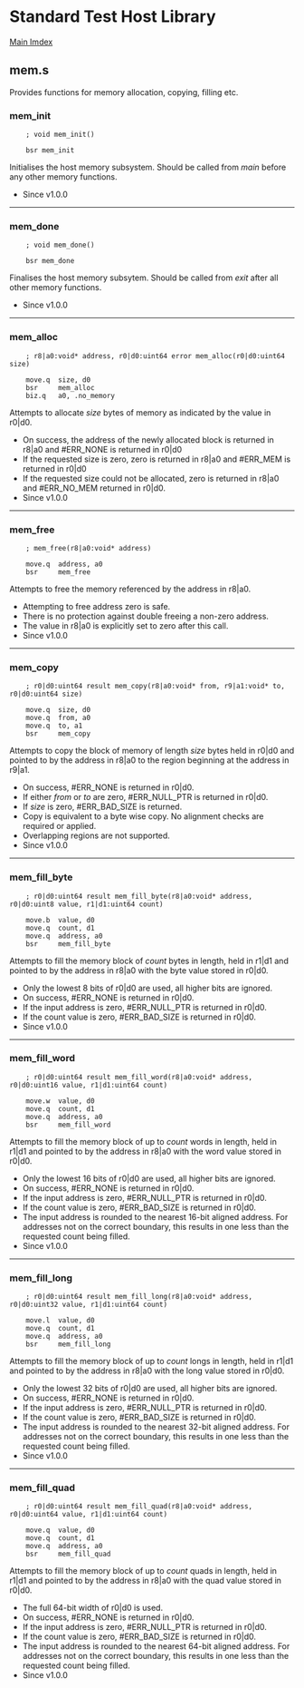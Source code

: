 # Standard Test Host Library

[Main Imdex](../README.md)

## mem.s
Provides functions for memory allocation, copying, filling etc.

### mem_init
```
    ; void mem_init()

    bsr mem_init
```
Initialises the host memory subsystem. Should be called from _main_ before any other memory functions.

- Since v1.0.0
___

### mem_done
```
    ; void mem_done()

    bsr mem_done
```
Finalises the host memory subsytem. Should be called from _exit_ after all other memory functions.

- Since v1.0.0
___
### mem_alloc
```
    ; r8|a0:void* address, r0|d0:uint64 error mem_alloc(r0|d0:uint64 size)

    move.q  size, d0
    bsr     mem_alloc
    biz.q   a0, .no_memory
```
Attempts to allocate _size_ bytes of memory as indicated by the value in r0|d0.

- On success, the address of the newly allocated block is returned in r8|a0 and #ERR_NONE is returned in r0|d0
- If the requested size is zero, zero is returned in r8|a0 and #ERR_MEM is returned in r0|d0
- If the requested size could not be allocated, zero is returned in r8|a0 and #ERR_NO_MEM returned in r0|d0.
- Since v1.0.0
___
### mem_free
```
    ; mem_free(r8|a0:void* address)

    move.q  address, a0
    bsr     mem_free
```
Attempts to free the memory referenced by the address in r8|a0.

- Attempting to free address zero is safe.
- There is no protection against double freeing a non-zero address.
- The value in r8|a0 is explicitly set to zero after this call.
- Since v1.0.0
___
### mem_copy
```
    ; r0|d0:uint64 result mem_copy(r8|a0:void* from, r9|a1:void* to, r0|d0:uint64 size)

    move.q  size, d0
    move.q  from, a0
    move.q  to, a1
    bsr     mem_copy
```
Attempts to copy the block of memory of length _size_ bytes held in r0|d0 and pointed to by the address in r8|a0 to the region beginning at the address in r9|a1.

- On success, #ERR_NONE is returned in r0|d0.
- If either _from_ or _to_ are zero, #ERR_NULL_PTR is returned in r0|d0.
- If _size_ is zero, #ERR_BAD_SIZE is returned.
- Copy is equivalent to a byte wise copy. No alignment checks are required or applied.
- Overlapping regions are not supported.
- Since v1.0.0

___
### mem_fill_byte
```
    ; r0|d0:uint64 result mem_fill_byte(r8|a0:void* address, r0|d0:uint8 value, r1|d1:uint64 count)

    move.b  value, d0
    move.q  count, d1
    move.q  address, a0
    bsr     mem_fill_byte
```
Attempts to fill the memory block of _count_ bytes in length, held in r1|d1 and pointed to by the address in r8|a0 with the byte value stored in r0|d0.

- Only the lowest 8 bits of r0|d0 are used, all higher bits are ignored.
- On success, #ERR_NONE is returned in r0|d0.
- If the input address is zero, #ERR_NULL_PTR is returned in r0|d0.
- If the count value is zero, #ERR_BAD_SIZE is returned in r0|d0.
- Since v1.0.0
___
### mem_fill_word
```
    ; r0|d0:uint64 result mem_fill_word(r8|a0:void* address, r0|d0:uint16 value, r1|d1:uint64 count)

    move.w  value, d0
    move.q  count, d1
    move.q  address, a0
    bsr     mem_fill_word
```
Attempts to fill the memory block of up to _count_ words in length, held in r1|d1 and pointed to by the address in r8|a0 with the word value stored in r0|d0.

- Only the lowest 16 bits of r0|d0 are used, all higher bits are ignored.
- On success, #ERR_NONE is returned in r0|d0.
- If the input address is zero, #ERR_NULL_PTR is returned in r0|d0.
- If the count value is zero, #ERR_BAD_SIZE is returned in r0|d0.
- The input address is rounded to the nearest 16-bit aligned address. For addresses not on the correct boundary, this results in one less than the requested count being filled.
- Since v1.0.0
___
### mem_fill_long
```
    ; r0|d0:uint64 result mem_fill_long(r8|a0:void* address, r0|d0:uint32 value, r1|d1:uint64 count)

    move.l  value, d0
    move.q  count, d1
    move.q  address, a0
    bsr     mem_fill_long
```
Attempts to fill the memory block of up to _count_ longs in length, held in r1|d1 and pointed to by the address in r8|a0 with the long value stored in r0|d0.

- Only the lowest 32 bits of r0|d0 are used, all higher bits are ignored.
- On success, #ERR_NONE is returned in r0|d0.
- If the input address is zero, #ERR_NULL_PTR is returned in r0|d0.
- If the count value is zero, #ERR_BAD_SIZE is returned in r0|d0.
- The input address is rounded to the nearest 32-bit aligned address. For addresses not on the correct boundary, this results in one less than the requested count being filled.
- Since v1.0.0
___
### mem_fill_quad
```
    ; r0|d0:uint64 result mem_fill_quad(r8|a0:void* address, r0|d0:uint64 value, r1|d1:uint64 count)

    move.q  value, d0
    move.q  count, d1
    move.q  address, a0
    bsr     mem_fill_quad
```
Attempts to fill the memory block of up to _count_ quads in length, held in r1|d1 and pointed to by the address in r8|a0 with the quad value stored in r0|d0.

- The full 64-bit width of r0|d0 is used.
- On success, #ERR_NONE is returned in r0|d0.
- If the input address is zero, #ERR_NULL_PTR is returned in r0|d0.
- If the count value is zero, #ERR_BAD_SIZE is returned in r0|d0.
- The input address is rounded to the nearest 64-bit aligned address. For addresses not on the correct boundary, this results in one less than the requested count being filled.
- Since v1.0.0
